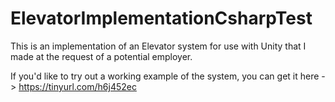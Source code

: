 # ElevatorImplementationCsharpTest

This is an implementation of an Elevator system for use with Unity that I made at the request of a potential employer.

If you'd like to try out a working example of the system, you can get it here -> https://tinyurl.com/h6j452ec
